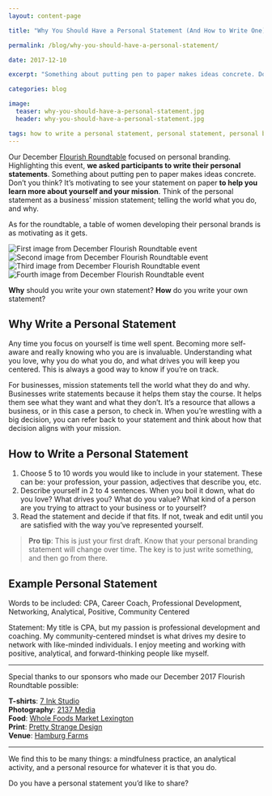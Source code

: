 ```yaml
---
layout: content-page

title: "Why You Should Have a Personal Statement (And How to Write One)"

permalink: /blog/why-you-should-have-a-personal-statement/

date: 2017-12-10

excerpt: "Something about putting pen to paper makes ideas concrete. Don’t you think?"

categories: blog

image:
  teaser: why-you-should-have-a-personal-statement.jpg
  header: why-you-should-have-a-personal-statement.jpg

tags: how to write a personal statement, personal statement, personal branding, personal branding tips
---
```


Our December [Flourish Roundtable](/events) focused on personal branding. Highlighting this event, **we asked participants to write their personal statements**. Something about putting pen to paper makes ideas concrete. Don’t you think? It’s motivating to see your statement on paper **to help you learn more about yourself and your mission**. Think of the personal statement as a business’ mission statement; telling the world what you do, and why. 

As for the roundtable, a table of women developing their personal brands is as motivating as it gets. 

<div class="row">
    <div class="col-sm-3 hidden-xs">
        <img src="/assets/images/posts/why-you-should-have-a-personal-statement/dec-event-1.jpg" alt="First image from December Flourish Roundtable event">
    </div>
    <div class="col-sm-3 col-xs-6">
        <img src="/assets/images/posts/why-you-should-have-a-personal-statement/dec-event-2.jpg" alt="Second image from December Flourish Roundtable event">
    </div>
    <div class="col-sm-3 hidden-xs">
        <img src="/assets/images/posts/why-you-should-have-a-personal-statement/dec-event-3.jpg" alt="Third image from December Flourish Roundtable event">
    </div>
    <div class="col-sm-3 col-xs-6">
        <img src="/assets/images/posts/why-you-should-have-a-personal-statement/dec-event-4.jpg" alt="Fourth image from December Flourish Roundtable event">
    </div>
</div>

**Why** should you write your own statement? **How** do you write your own statement? 

## Why Write a Personal Statement

Any time you focus on yourself is time well spent. Becoming more self-aware and really knowing who you are is invaluable. Understanding what you love, why you do what you do, and what drives you will keep you centered. This is always a good way to know if you’re on track. 

For businesses, mission statements tell the world what they do and why. Businesses write statements because it helps them stay the course. It helps them see what they want and what they don’t. It’s a resource that allows a business, or in this case a person, to check in. When you’re wrestling with a big decision, you can refer back to your statement and think about how that decision aligns with your mission.

## How to Write a Personal Statement

1. Choose 5 to 10 words you would like to include in your statement. These can be: your profession, your passion, adjectives that describe you, etc.
2. Describe yourself in 2 to 4 sentences. When you boil it down, what do you love? What drives you? What do you value? What kind of a person are you trying to attract to your business or to yourself?
3. Read the statement and decide if that fits. If not, tweak and edit until you are satisfied with the way you’ve represented yourself.

>**Pro tip**: This is just your first draft. Know that your personal branding statement will change over time. The key is to just write something, and then go from there.

## Example Personal Statement

Words to be included: CPA, Career Coach, Professional Development, Networking, Analytical, Positive, Community Centered

Statement: My title is CPA, but my passion is professional development and coaching. My community-centered mindset is what drives my desire to network with like-minded individuals. I enjoy meeting and working with positive, analytical, and forward-thinking people like myself.

<hr class="secondary">

Special thanks to our sponsors who made our December 2017 Flourish Roundtable possible:

**T-shirts**: [7 Ink Studio](https://www.instagram.com/7inkstudio/)  
**Photography**: [2137 Media](https://www.instagram.com/2137media/)  
**Food**: [Whole Foods Market Lexington](https://www.instagram.com/wholefoodslex/)  
**Print**: [Pretty Strange Design](http://www.prettystrange.design/)  
**Venue**: [Hamburg Farms](https://www.hamburgfarmslex.com/)  

<hr class="secondary">

We find this to be many things: a mindfulness practice, an analytical activity, and a personal resource for whatever it is that you do. 

Do you have a personal statement you’d like to share? 